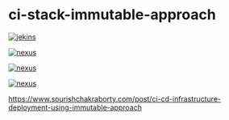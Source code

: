 # ci-stack-immutable-approach

[![jekins](https://github.com/sochaty/ci-stack-immutable-approach/actions/workflows/jenkins.yml/badge.svg?branch=master)](https://github.com/sochaty/ci-stack-immutable-approach/actions/workflows/jenkins.yml)

[![nexus](https://github.com/sochaty/ci-stack-immutable-approach/actions/workflows/nexus.yml/badge.svg?branch=master)](https://github.com/sochaty/ci-stack-immutable-approach/actions/workflows/nexus.yml)

[![nexus](https://github.com/sochaty/ci-stack-immutable-approach/actions/workflows/postgres.yml/badge.svg?branch=master)](https://github.com/sochaty/ci-stack-immutable-approach/actions/workflows/postgres.yml)

[![nexus](https://github.com/sochaty/ci-stack-immutable-approach/actions/workflows/sonarqube.yml/badge.svg?branch=master)](https://github.com/sochaty/ci-stack-immutable-approach/actions/workflows/sonarqube.yml)


https://www.sourishchakraborty.com/post/ci-cd-infrastructure-deployment-using-immutable-approach
